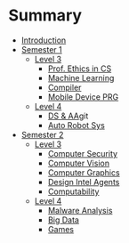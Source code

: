 # Summary

* [Introduction](README.md)
* [Semester 1](text/Autumn/Autumn.md)
    * [Level 3](README.md)
        * [Prof. Ethics in CS]()
        * [Machine Learning]()
        * [Compiler]()
        * [Mobile Device PRG]()
    * [Level 4](README.md)
        * [DS & AA]()git 
        * [Auto Robot Sys]()
* [Semester 2](text/Spring/Spring.md)
    * [Level 3](README.md)
        * [Computer Security]()
        * [Computer Vision]()
        * [Computer Graphics]()
        * [Design Intel Agents]()
        * [Computability]()
    * [Level 4](README.md)
        * [Malware Analysis]()
        * [Big Data]()
        * [Games]()
